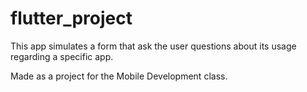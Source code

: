# flutter_project
 
 This app simulates a form that ask the user questions about its usage regarding a specific app.
 
 Made as a project for the Mobile Development class.
